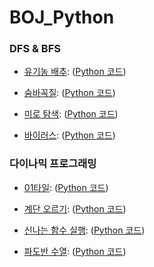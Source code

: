 # BOJ_Python

### DFS & BFS

- [유기농 배추](https://www.acmicpc.net/problem/1012): ([Python 코드](https://github.com/soyeonii/BOJ_Python/blob/main/1012.py))

- [숨바꼭질](https://www.acmicpc.net/problem/1697): ([Python 코드](https://github.com/soyeonii/BOJ_Python/blob/main/1697.py))

- [미로 탐색](https://www.acmicpc.net/problem/2178): ([Python 코드](https://github.com/soyeonii/BOJ_Python/blob/main/2178.py))

- [바이러스](https://www.acmicpc.net/problem/2606): ([Python 코드](https://github.com/soyeonii/BOJ_Python/blob/main/2606.py))

### 다이나믹 프로그래밍

- [01타일](https://www.acmicpc.net/problem/1904): ([Python 코드](https://github.com/soyeonii/BOJ_Python/blob/main/1904.py))

- [계단 오르기](https://www.acmicpc.net/problem/2579): ([Python 코드](https://github.com/soyeonii/BOJ_Python/blob/main/2579.py))

- [신나는 함수 실행](https://www.acmicpc.net/problem/9184): ([Python 코드](https://github.com/soyeonii/BOJ_Python/blob/main/9184.py))

- [파도반 수열](https://www.acmicpc.net/problem/9461): ([Python 코드](https://github.com/soyeonii/BOJ_Python/blob/main/9461.py))
